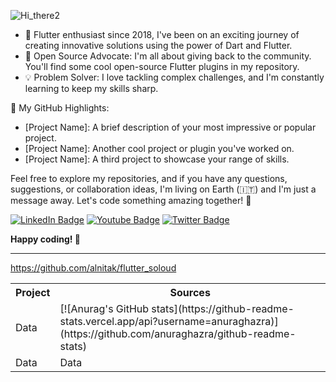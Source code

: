 ![Hi_there2](https://github.com/alnitak/alnitak/assets/192827/974931ab-9356-4076-89a6-3629fb7086ea)


- 📆 Flutter enthusiast since 2018, I've been on an exciting journey of creating innovative solutions using the power of Dart and Flutter.
- 🧰 Open Source Advocate: I'm all about giving back to the community. You'll find some cool open-source Flutter plugins in my repository.
- 💡 Problem Solver: I love tackling complex challenges, and I'm constantly learning to keep my skills sharp.

🌟 My GitHub Highlights:
- [Project Name]: A brief description of your most impressive or popular project.
- [Project Name]: Another cool project or plugin you've worked on.
- [Project Name]: A third project to showcase your range of skills.

Feel free to explore my repositories, and if you have any questions, suggestions, or collaboration ideas, I'm living on Earth (🇮🇹) and I'm just a message away. Let's code something amazing together! 🚀
<div id="badges">
  <a href="https://www.linkedin.com/in/marco-bavagnoli/"><img src="https://img.shields.io/badge/LinkedIn-blue?logo=linkedin" alt="LinkedIn Badge"/></a>
  <a href="https://www.youtube.com/@MarcoBavagnoli/videos"><img src="https://img.shields.io/badge/YouTube-red?logo=youtube&logoColor=white" alt="Youtube Badge"/></a>
  <a href="https://twitter.com/lildeimos"><img src="https://img.shields.io/badge/Twitter-blue?logo=twitter&logoColor=white" alt="Twitter Badge"/></a>
</div>

**Happy coding! 🚀**

---

https://github.com/alnitak/flutter_soloud


<table>
	<tr>
		<th>Project</th>
		<th>Sources</th>
	</tr>
	<tr>
		<td>Data</td>
		<td>[![Anurag's GitHub stats](https://github-readme-stats.vercel.app/api?username=anuraghazra)](https://github.com/anuraghazra/github-readme-stats)</td>
	</tr>
	<tr>
		<td>Data</td>
		<td>Data</td>
	</tr>
</table>




